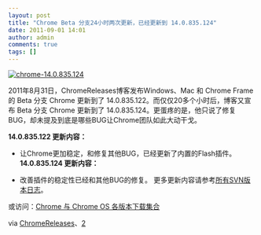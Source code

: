 ```yaml
---
layout: post
title: "Chrome Beta 分支24小时两次更新，已经更新到 14.0.835.124"
date: 2011-09-01 14:01
author: admin
comments: true
tags: []
---
```

<a href="http://img.chromi.org/2011/09/chrome-14.0.835.124.png">![](http://img.chromi.org/2011/09/chrome-14.0.835.124.png "chrome-14.0.835.124")</a>

2011年8月31日，ChromeReleases博客发布Windows、Mac 和 Chrome Frame 的 Beta 分支 Chrome 更新到了 14.0.835.122。而仅仅20多个小时后，博客又宣布 Beta 分支 Chrome 更新到了 14.0.835.124。更蛋疼的是，他只说了修复BUG，却未提及到底是哪些BUG让Chrome团队如此大动干戈。

**14.0.835.122 更新内容：**


*   让Chrome更加稳定，和修复其他BUG，已经更新了内置的Flash插件。
**14.0.835.124 更新内容：**


*   改善插件的稳定性已经和其他BUG的修复。
更多更新内容请参考[所有SVN版本日志](http://build.chromium.org/buildbot/perf/dashboard/ui/changelog.html?url=/trunk/src&amp;range=89286:87433&amp;mode=html)。

或访问：[Chrome 与 Chrome OS 各版本下载集合](http://www.chromi.org/chromedownload)

via <a href="http://googlechromereleases.blogspot.com/2011/08/beta-channel-update_30.html?utm_source=feedburner&amp;utm_medium=feed&amp;utm_campaign=Feed%3A+GoogleChromeReleases+%28Google+Chrome+Releases%29" target="_blank">ChromeReleases</a>、<a href="http://googlechromereleases.blogspot.com/2011/08/beta-channel-update_31.html?utm_source=feedburner&amp;utm_medium=feed&amp;utm_campaign=Feed%3A+GoogleChromeReleases+%28Google+Chrome+Releases%29" target="_blank">2</a>
